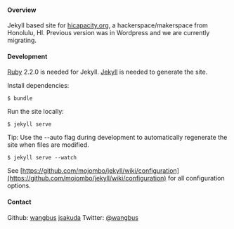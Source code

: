 #### Overview
Jekyll based site for [hicapacity.org](http://hicapacity.org), a
hackerspace/makerspace from Honolulu, HI. Previous version was in Wordpress
and we are currently migrating.

#### Development
[Ruby](https://www.ruby-lang.org) 2.2.0 is needed for Jekyll.
[Jekyll](https://github.com/mojombo/jekyll) is needed to generate the site.

Install dependencies:

    $ bundle

Run the site locally:

    $ jekyll serve

Tip: Use the --auto flag during development to automatically regenerate the site when files are modified.
    
    $ jekyll serve --watch
    
See [https://github.com/mojombo/jekyll/wiki/configuration](https://github.com/mojombo/jekyll/wiki/configuration) for all configuration options.

#### Contact
Github: [wangbus](http://github.com/wangbus) [jsakuda](https://github.com/jsakuda)
Twitter: [@wangbus](http://twitter.com/wangbus)
